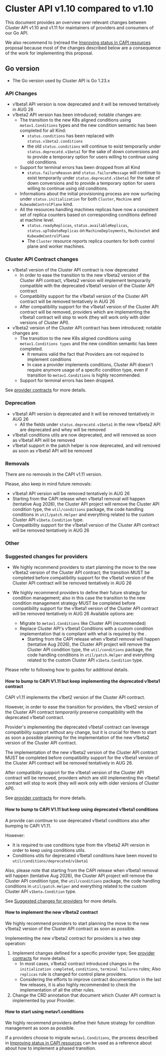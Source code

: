 # Cluster API v1.10 compared to v1.10

This document provides an overview over relevant changes between Cluster API v1.10 and v1.11 for
maintainers of providers and consumers of our Go API.

We also recommend to (re)read the [Improving status in CAPI resources](https://github.com/kubernetes-sigs/cluster-api/blob/4a2e16a3d71d99a923b1f7f3a3efe03c299665fb/docs/proposals/20240916-improve-status-in-CAPI-resources.md)
proposal because most of the changes described below are a consequence of the work for implementing this proposal.

## Go version

- The Go version used by Cluster API is Go 1.23.x

### API Changes

- v1beta1 API version is now deprecated and it will be removed tentatively in AUG 26
- v1beta2 API version has been introduced; notable changes are:
  - The transition to the new K8s aligned conditions using `metav1.Conditions` types and the new condition semantic
    has been completed for all Kind:
    - `status.conditions` has been replaced with `status.v1beta2.conditions`
    - the old `status.conditions` will continue to exist temporarily under `status.deprecatd.v1beta1` for the sake of
      down conversions and to provide a temporary option for users willing to continue using old conditions.
  - Support for terminal errors has been dropped from all Kind
    - `status.failureReason` and `status.failureMessage` will continue to exist temporarily under `status.deprecatd.v1beta1`
      for the sake of down conversions and to provide a temporary option for users willing to continue using old conditions.
  - Informations about the initial provisioning process are now surfacing under `status.initialization` for
    both `Cluster`, `Machine` and `KubeadmControlPlane` kind.
  - All the resources handling machines replicas have now a consistent set of replica counters based on corresponding
    conditions defined at machine level.
    - `status.readyReplicas`, `status.availableReplicas`, `status.upToDateReplicas` on `MachineDeployments`, `MachineSet`
      and `KubeadmControlPlane`
    - The `Cluster` resource reports replica counters for both control plane and worker machines.

### Cluster API Contract changes

- v1beta1 version of the Cluster API contract is now deprecated
  - In order to ease the transition to the new v1beta2 version of the Cluster API contract, v1beta2 version 
    will implement temporarily compatible with the deprecated v1beta1 version of the Cluster API contract   
  - Compatibility support for the v1beta1 version of the Cluster API contract will be removed tentatively in AUG 26 
  - After compatibility support for the v1beta1 version of the Cluster API contract will be removed, providers 
    which are implementing the v1beta1 contract will stop to work (they will work only with older versions of Cluster API).
- v1beta2 version of the Cluster API contract has been introduced; notable changes are:
  - The transition to the new K8s aligned conditions using `metav1.Conditions types` and the new condition semantic
    has been completed. 
    - It remains valid the fact that Providers are not required to implement conditions
    - In case a provider implements conditions, Cluster API doesn't require anymore usage of a specific condition type,
      even if transition to `metav1.Conditions` is highly recommended.
  - Support for terminal errors has been dropped.

See [provider contracts](../contracts/overview.md) for more details.

### Deprecation

- v1beta1 API version is deprecated and it will be removed tentatively in AUG 26 
  - All the fields under `status.deprecatd.v1beta1` in the new v1beta2 API are deprecated and whey will be removed
- v1beta1 conditions utils are now deprecated, and will removed as soon as v1beta1 API will be removed
- v1beta1 support in the patch helper is now deprecated, and will removed as soon as v1beta1 API will be removed

### Removals

There are no removals in the CAPI v1.11 version.

Please, also keep in mind future removals:

- v1beta1 API version will be removed tentatively in AUG 26
- Starting from the CAPI release when v1beta1 removal will happen (tentative Aug 2026), the Cluster API project
  will remove the Cluster API condition type, the `util/conditions` package, the code handling conditions in `util/patch.Helper`
  and everything related to the custom Cluster API `v1beta.Condition` type.
- Compatibility support for the v1beta1 version of the Cluster API contract will be removed tentatively in AUG 26

### Other

### Suggested changes for providers

- We highly recommend providers to start planning the move to the new v1beta2 version of the Cluster API contract;
  the transition MUST be completed before compatibility support for the v1beta1 version of the Cluster API 
  contract will be removed tentatively in AUG 26

- We highly recommend providers to define their future strategy for condition management; also in this case the 
  transition to the new condition management strategy MUST be completed before compatibility support for the v1beta1
  version of the Cluster API contract will be removed tentatively in AUG 26
  Available options are:
  - Migrate to `metav1.Conditions` like Cluster API (recommended)
  - Replace Cluster API's v1beta1 Conditions with a custom condition implementation that is compliant with
    what is required by the .  
    - Starting from the CAPI release when v1beta1 removal will happen (tentative Aug 2026), the Cluster API project 
      will remove the Cluster API condition type, the `util/conditions` package, the code handling conditions in `util/patch.Helper` 
      and everything related to the custom Cluster API `v1beta.Condition` type. 

Please refer to following how to guides for additional details.

#### How to bump to CAPI V1.11 but keep implementing the deprecated v1beta1 contract

CAPI v1.11 implements the v1bet2 version of the Cluster API contract.

However, in order to ease the transition for providers, the v1bet2 version of the Cluster API contract _temporarily_
preserve compatibility with the deprecated v1beta1 contract.

Provider's implementing the deprecated v1beta1 contract can leverage compatibility support without any change, 
but it is crucial for them to start as soon a possible planning for the implementation of the new v1beta2 version of 
the Cluster API contract.

The implementation of the new v1beta2 version of the Cluster API contract MUST be completed before compatibility
support for the v1beta1 version of the Cluster API contract will be removed tentatively in AUG 26.

After compatibility support for the v1beta1 version of the Cluster API contract will be removed, providers
which are still implementing the v1beta1 contract will stop to work (they will work only with older versions of Cluster API).

See [provider contracts](../contracts/overview.md) for more details.

#### How to bump to CAPI V1.11 but keep using deprecated v1beta1 conditions

A provide can continue to use deprecated v1beta1 conditions also after bumping to CAPI V1.11.

However:
- It is required to use conditions type from the v1beta2 API version in order to keep using conditions utils.
- Conditions utils for deprecated v1beta1 conditions have been moved to `util/conditions/deprecated/v1beta1`

Also, please note that starting from the CAPI release when v1beta1 removal will happen (tentative Aug 2026), the Cluster API project
will remove the Cluster API condition type, the `util/conditions` package, the code handling conditions in `util/patch.Helper`
and everything related to the custom Cluster API `v1beta.Condition` type.

See [Suggested changes for providers](#suggested-changes-for-providers) for more details.

#### How to implement the new v1beta2 contract

We highly recommend providers to start planning the move to the new v1beta2 version of the Cluster API contract as soon
as possible.

Implementing the new v1beta2 contract for providers is a two step operation:
1. Implement changes defined for a specific provider type; See [provider contracts](../contracts/overview.md) for more details. 
   - In most cases, v1beta2 contract introduced changes in the `initialization completed`, `conditions`, `terminal failures` rules;
     Also `replicas` rule is changed for control plane providers.
   - Considering the efforts to improve contract documentation in the last few releases, it is also highly recommended
     to check the implementation of all the other rules.  
2. Change the CRD annotation that document which Cluster API contract is implemented by your Provider.

#### How to start using metav1.conditions

We highly recommend providers define their future strategy for condition management as soon as possible.

If a providers choose to migrate `metav1.Conditions`, the process described in [Improving status in CAPI resources](https://github.com/kubernetes-sigs/cluster-api/blob/4a2e16a3d71d99a923b1f7f3a3efe03c299665fb/docs/proposals/20240916-improve-status-in-CAPI-resources.md)
can be used as a reference about about how to implement a phased transition.

